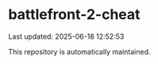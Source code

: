 # battlefront-2-cheat

Last updated: 2025-06-18 12:52:53

This repository is automatically maintained.
